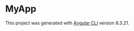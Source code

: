 # MyApp

This project was generated with [Angular CLI](https://github.com/angular/angular-cli) version 8.3.21.

